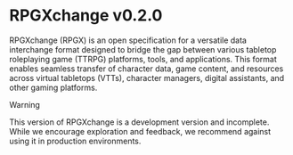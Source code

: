 # RPGXchange v0.2.0

RPGXchange (RPGX) is an open specification for a versatile data interchange format designed to bridge the gap between various tabletop roleplaying game (TTRPG) platforms, tools, and applications. This format enables seamless transfer of character data, game content, and resources across virtual tabletops (VTTs), character managers, digital assistants, and other gaming platforms.

> [!Warning]
> This version of RPGXchange is a development version and incomplete. While we encourage exploration and feedback, we recommend against using it in production environments.
